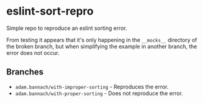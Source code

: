 # eslint-sort-repro

Simple repo to reproduce an eslint sorting error.

From testing it appears that it's only happening in the `__mocks__` directory of the broken branch, but when 
simplifying the example in another branch, the error does not occur. 

## Branches

- `adam.bannach/with-improper-sorting` - Reproduces the error.
- `adam.bannach/with-proper-sorting` - Does not reproduce the error.